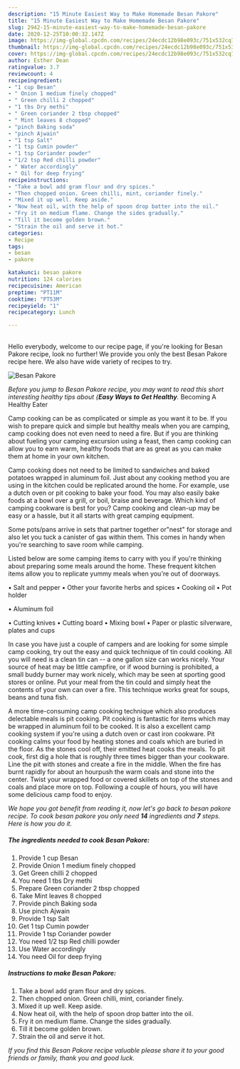 ```yaml
---
description: "15 Minute Easiest Way to Make Homemade Besan Pakore"
title: "15 Minute Easiest Way to Make Homemade Besan Pakore"
slug: 2942-15-minute-easiest-way-to-make-homemade-besan-pakore
date: 2020-12-25T10:00:32.147Z
image: https://img-global.cpcdn.com/recipes/24ecdc12b98e093c/751x532cq70/besan-pakore-recipe-main-photo.jpg
thumbnail: https://img-global.cpcdn.com/recipes/24ecdc12b98e093c/751x532cq70/besan-pakore-recipe-main-photo.jpg
cover: https://img-global.cpcdn.com/recipes/24ecdc12b98e093c/751x532cq70/besan-pakore-recipe-main-photo.jpg
author: Esther Dean
ratingvalue: 3.7
reviewcount: 4
recipeingredient:
- "1 cup Besan"
- " Onion 1 medium finely chopped"
- " Green chilli 2 chopped"
- "1 tbs Dry methi"
- " Green coriander 2 tbsp chopped"
- " Mint leaves 8 chopped"
- "pinch Baking soda"
- "pinch Ajwain"
- "1 tsp Salt"
- "1 tsp Cumin powder"
- "1 tsp Coriander powder"
- "1/2 tsp Red chilli powder"
- " Water accordingly"
- " Oil for deep frying"
recipeinstructions:
- "Take a bowl add gram flour and dry spices."
- "Then chopped onion. Green chilli, mint, coriander finely."
- "Mixed it up well. Keep aside."
- "Now heat oil, with the help of spoon drop batter into the oil."
- "Fry it on medium flame. Change the sides gradually."
- "Till it become golden brown."
- "Strain the oil and serve it hot."
categories:
- Recipe
tags:
- besan
- pakore

katakunci: besan pakore 
nutrition: 124 calories
recipecuisine: American
preptime: "PT11M"
cooktime: "PT53M"
recipeyield: "1"
recipecategory: Lunch

---
```

<br>
Hello everybody, welcome to our recipe page, if you're looking for Besan Pakore recipe, look no further! We provide you only the best Besan Pakore recipe here. We also have wide variety of recipes to try.
<br>


![Besan Pakore](https://img-global.cpcdn.com/recipes/24ecdc12b98e093c/751x532cq70/besan-pakore-recipe-main-photo.jpg)

<i>Before you jump to Besan Pakore recipe, you may want to read this short interesting healthy tips about {<strong>Easy Ways to Get Healthy</strong>.</i>
Becoming A Healthy Eater

    
Camp cooking can be as complicated or simple as you want it to be. If you wish to prepare quick and simple but healthy meals when you are camping, camp cooking does not even need to need a fire. But if you are thinking about fueling your camping excursion using a feast, then camp cooking can allow you to earn warm, healthy foods that are as great as you can make them at home in your own kitchen.

Camp cooking does not need to be limited to sandwiches and baked potatoes wrapped in aluminum foil.  Just about any cooking method you are using in the kitchen could be replicated around the home. For example, use a dutch oven or pit cooking to bake your food. You may also easily bake foods at a bowl over a grill, or boil, braise and beverage. Which kind of camping cookware is best for you? Camp cooking and clean-up may be easy or a hassle, but it all starts with great camping equipment.

Some pots/pans arrive in sets that partner together or"nest" for storage and also let you tuck a canister of gas within them. This comes in handy when you're searching to save room while camping.

Listed below are some camping items to carry with you if you're thinking about preparing some meals around the home. These frequent kitchen items allow you to replicate yummy meals when you're out of doorways.

• Salt and pepper
• Other your favorite herbs and spices
• Cooking oil
• Pot holder

• Aluminum foil

• Cutting knives
• Cutting board
• Mixing bowl
• Paper or plastic silverware, plates and cups

In case you have just a couple of campers and are looking for some simple camp cooking, try out the easy and quick technique of tin could cooking. All you will need is a clean tin can -- a one gallon size can works nicely. Your source of heat may be little campfire, or if wood burning is prohibited, a small buddy burner may work nicely, which may be seen at sporting good stores or online. Put your meal from the tin could and simply heat the contents of your own can over a fire.  This technique works great for soups, beans and tuna fish.

A more time-consuming camp cooking technique which also produces delectable meals is pit cooking. Pit cooking is fantastic for items which may be wrapped in aluminum foil to be cooked.  It is also a excellent camp cooking system if you're using a dutch oven or cast iron cookware. Pit cooking calms your food by heating stones and coals which are buried in the floor. As the stones cool off, their emitted heat cooks the meals. To pit cook, first dig a hole that is roughly three times bigger than your cookware. Line the pit with stones and create a fire in the middle. When the fire has burnt rapidly for about an hourpush the warm coals and stone into the center. Twist your wrapped food or covered skillets on top of the stones and coals and place more on top. Following a couple of hours, you will have some delicious camp food to enjoy.


<i>We hope you got benefit from reading it, now let's go back to besan pakore recipe. To cook besan pakore you only need <strong>14</strong> ingredients and <strong>7</strong> steps. Here is how you do it.
</i>

##### The ingredients needed to cook Besan Pakore:

1. Provide 1 cup Besan
1. Provide  Onion 1 medium finely chopped
1. Get  Green chilli 2 chopped
1. You need 1 tbs Dry methi
1. Prepare  Green coriander 2 tbsp chopped
1. Take  Mint leaves 8 chopped
1. Provide pinch Baking soda
1. Use pinch Ajwain
1. Provide 1 tsp Salt
1. Get 1 tsp Cumin powder
1. Provide 1 tsp Coriander powder
1. You need 1/2 tsp Red chilli powder
1. Use  Water accordingly
1. You need  Oil for deep frying


##### Instructions to make Besan Pakore:

1. Take a bowl add gram flour and dry spices.
1. Then chopped onion. Green chilli, mint, coriander finely.
1. Mixed it up well. Keep aside.
1. Now heat oil, with the help of spoon drop batter into the oil.
1. Fry it on medium flame. Change the sides gradually.
1. Till it become golden brown.
1. Strain the oil and serve it hot.




<i>If you find this Besan Pakore recipe valuable please share it to your good friends or family, thank you and good luck.</i>
